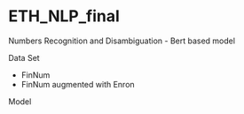 # ETH_NLP_final
Numbers Recognition and Disambiguation - Bert based model

Data Set
- FinNum
- FinNum augmented with Enron

Model
